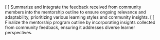 [ ] Summarize and integrate the feedback received from community members into the mentorship outline to ensure ongoing relevance and adaptability, prioritizing various learning styles and community insights.
[ ] Finalize the mentorship program outline by incorporating insights collected from community feedback, ensuring it addresses diverse learner perspectives.